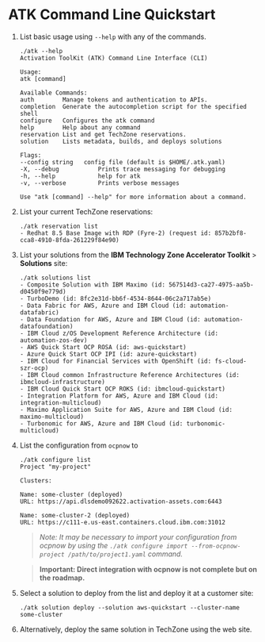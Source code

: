 # ATK Command Line Quickstart

1. List basic usage using `--help` with any of the commands.

   ```
   ./atk --help
   Activation ToolKit (ATK) Command Line Interface (CLI)

   Usage:
   atk [command]

   Available Commands:
   auth        Manage tokens and authentication to APIs.
   completion  Generate the autocompletion script for the specified shell
   configure   Configures the atk command
   help        Help about any command
   reservation List and get TechZone reservations.
   solution    Lists metadata, builds, and deploys solutions

   Flags:
   --config string   config file (default is $HOME/.atk.yaml)
   -X, --debug           Prints trace messaging for debugging
   -h, --help            help for atk
   -v, --verbose         Prints verbose messages

   Use "atk [command] --help" for more information about a command.   
   ```

2. List your current TechZone reservations:

    ```
   ./atk reservation list
   - Redhat 8.5 Base Image with RDP (Fyre-2) (request id: 857b2bf8-cca8-4910-8fda-261229f84e90)
   ```

3. List your solutions from the **IBM Technology Zone Accelerator Toolkit** > **Solutions** site:

    ```
   ./atk solutions list
   - Composite Solution with IBM Maximo (id: 567514d3-ca27-4975-aa5b-d0450f9e779d)
   - TurboDemo (id: 8fc2e31d-bb6f-4534-8644-06c2a717ab5e)
   - Data Fabric for AWS, Azure and IBM Cloud (id: automation-datafabric)
   - Data Foundation for AWS, Azure and IBM Cloud (id: automation-datafoundation)
   - IBM Cloud z/OS Development Reference Architecture (id: automation-zos-dev)
   - AWS Quick Start OCP ROSA (id: aws-quickstart)
   - Azure Quick Start OCP IPI (id: azure-quickstart)
   - IBM Cloud for Financial Services with OpenShift (id: fs-cloud-szr-ocp)
   - IBM Cloud common Infrastructure Reference Architectures (id: ibmcloud-infrastructure)
   - IBM Cloud Quick Start OCP ROKS (id: ibmcloud-quickstart)
   - Integration Platform for AWS, Azure and IBM Cloud (id: integration-multicloud)
   - Maximo Application Suite for AWS, Azure and IBM Cloud (id: maximo-multicloud)
   - Turbonomic for AWS, Azure and IBM Cloud (id: turbonomic-multicloud)   
   ```

4. List the configuration from `ocpnow` to 

   ```
   ./atk configure list
   Project "my-project"

   Clusters:

   Name: some-cluster (deployed)
   URL: https://api.dlsdemo092622.activation-assets.com:6443

   Name: some-cluster-2 (deployed)
   URL: https://c111-e.us-east.containers.cloud.ibm.com:31012
   ```

   > *Note: It may be necessary to import your configuration from ocpnow by using
   > the `./atk configure import --from-ocpnow-project /path/to/project1.yaml`
   > command.*
   
   > **Important: Direct integration with ocpnow is not complete but on the
   > roadmap.**

5. Select a solution to deploy from the list and deploy it at a customer site:

   ```
   ./atk solution deploy --solution aws-quickstart --cluster-name some-cluster
   ```

6. Alternatively, deploy the same solution in TechZone using the web site.
